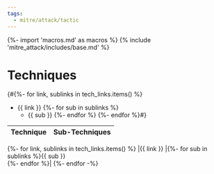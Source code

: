 ```yaml
---
tags: 
  - mitre/attack/tactic
---
```

{%- import 'macros.md' as macros %}
{% include 'mitre_attack/includes/base.md' %}

# Techniques

{#{%- for link, sublinks in tech_links.items() %}
- {{ link }}
    {%- for sub in sublinks %}
  - {{ sub }}
    {%- endfor %}
{%- endfor %}#}

| Technique | Sub-Techniques |
| ---       | ---            |
{%- for link, sublinks in tech_links.items() %}
|{{ link }} |{%- for sub in sublinks %}{{ sub }}<br>{%- endfor %}|
{%- endfor -%}
